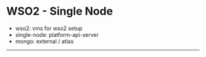 # WSO2 - Single Node

- wso2: vms for wso2 setup
- single-node: platform-api-server
- mongo: external / atlas

---
